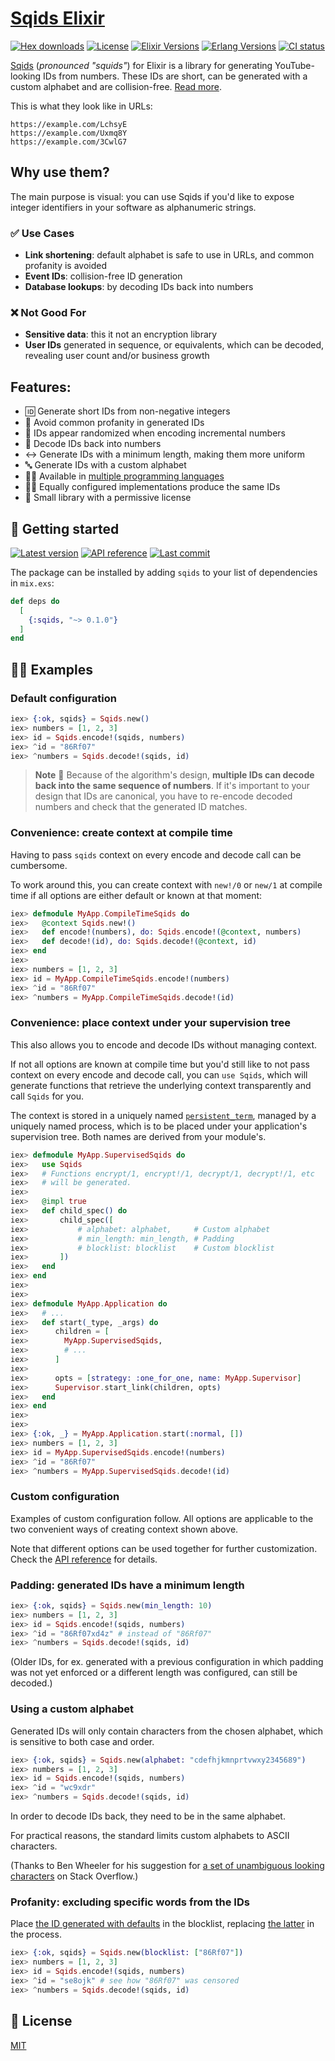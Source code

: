 # [Sqids Elixir](https://sqids.org/elixir)

[![Hex downloads](https://img.shields.io/hexpm/dt/sqids.svg)](https://hex.pm/packages/sqids)
[![License](https://img.shields.io/hexpm/l/sqids.svg)](https://github.com/sqids/sqids-elixir/blob/main/LICENSE)
[![Elixir Versions](https://img.shields.io/badge/Elixir-1.7%20to%201.15-blue)](https://elixir-lang.org/)
[![Erlang Versions](https://img.shields.io/badge/Erlang%2FOTP-21.3%20to%2026-blue)](https://www.erlang.org)
[![CI status](https://github.com/sqids/sqids-elixir/actions/workflows/ci.yml/badge.svg)](https://github.com/sqids/sqids-elixir/actions/workflows/ci.yml)

[Sqids](https://sqids.org/elixir) (*pronounced "squids"*) for Elixir is a
library for generating YouTube-looking IDs from numbers. These IDs are short,
can be generated with a custom alphabet and are collision-free. [Read
more](https://sqids.org/faq).

This is what they look like in URLs:
```
https://example.com/LchsyE
https://example.com/Uxmq8Y
https://example.com/3CwlG7
```

## Why use them?

The main purpose is visual: you can use Sqids if you'd like to expose integer
identifiers in your software as alphanumeric strings.

### ✅ Use Cases

* **Link shortening**: default alphabet is safe to use in URLs, and common
  profanity is avoided
* **Event IDs**: collision-free ID generation
* **Database lookups**: by decoding IDs back into numbers

### ❌ Not Good For

* **Sensitive data**: this it not an encryption library
* **User IDs** generated in sequence, or equivalents, which can be decoded,
  revealing user count and/or business growth

## Features:

* 🆔 Generate short IDs from non-negative integers
* 🤬 Avoid common profanity in generated IDs
* 🎲 IDs appear randomized when encoding incremental numbers
* 🧰 Decode IDs back into numbers
* ↔️ Generate IDs with a minimum length, making them more uniform
* 🔤 Generate IDs with a custom alphabet
* 👩‍💻 Available in [multiple programming languages](https://sqids.org)
* 👯‍♀️ Equally configured implementations produce the same IDs
* 🍻 Small library with a permissive license

## 🚀 Getting started

[![Latest version](https://img.shields.io/hexpm/v/sqids.svg?style=flat)](https://hex.pm/packages/sqids)
[![API reference](https://img.shields.io/badge/hex-docs-lightgreen.svg)](https://hexdocs.pm/sqids/)
[![Last commit](https://img.shields.io/github/last-commit/sqids/sqids-elixir.svg)](https://github.com/sqids/sqids-elixir/commits/main)

The package can be installed by adding `sqids` to your list of dependencies in
`mix.exs`:

```elixir
def deps do
  [
    {:sqids, "~> 0.1.0"}
  ]
end
```

## 👩‍💻 Examples

### Default configuration

```elixir
iex> {:ok, sqids} = Sqids.new()
iex> numbers = [1, 2, 3]
iex> id = Sqids.encode!(sqids, numbers)
iex> ^id = "86Rf07"
iex> ^numbers = Sqids.decode!(sqids, id)
```

> **Note**
> 🚧 Because of the algorithm's design, **multiple IDs can decode back into the
> same sequence of numbers**. If it's important to your design that IDs are
> canonical, you have to re-encode decoded numbers and check that the
> generated ID matches.

### Convenience: create context at compile time

Having to pass `sqids` context on every encode and decode call can be
cumbersome.

To work around this, you can create context with `new!/0` or `new/1` at compile
time if all options are either default or known at that moment:

```elixir
iex> defmodule MyApp.CompileTimeSqids do
iex>   @context Sqids.new!()
iex>   def encode!(numbers), do: Sqids.encode!(@context, numbers)
iex>   def decode!(id), do: Sqids.decode!(@context, id)
iex> end
iex>
iex> numbers = [1, 2, 3]
iex> id = MyApp.CompileTimeSqids.encode!(numbers)
iex> ^id = "86Rf07"
iex> ^numbers = MyApp.CompileTimeSqids.decode!(id)
```

### Convenience: place context under your supervision tree

This also allows you to encode and decode IDs without managing context.

If not all options are known at compile time but you'd still like to not pass
context on every encode and decode call, you can `use Sqids`, which will
generate functions that retrieve the underlying context transparently and call
`Sqids` for you.

The context is stored in a uniquely named
[`persistent_term`](https://www.erlang.org/doc/man/persistent_term), managed by
a uniquely named process, which is to be placed under your application's
supervision tree. Both names are derived from your module's.

```elixir
iex> defmodule MyApp.SupervisedSqids do
iex>   use Sqids
iex>   # Functions encrypt/1, encrypt!/1, decrypt/1, decrypt!/1, etc
iex>   # will be generated.
iex>
iex>   @impl true
iex>   def child_spec() do
iex>       child_spec([
iex>           # alphabet: alphabet,     # Custom alphabet
iex>           # min_length: min_length, # Padding
iex>           # blocklist: blocklist    # Custom blocklist
iex>       ])
iex>   end
iex> end
iex>
iex>
iex> defmodule MyApp.Application do
iex>   # ...
iex>   def start(_type, _args) do
iex>      children = [
iex>        MyApp.SupervisedSqids,
iex>        # ...
iex>      ]
iex>
iex>      opts = [strategy: :one_for_one, name: MyApp.Supervisor]
iex>      Supervisor.start_link(children, opts)
iex>   end
iex> end
iex>
iex>
iex> {:ok, _} = MyApp.Application.start(:normal, [])
iex> numbers = [1, 2, 3]
iex> id = MyApp.SupervisedSqids.encode!(numbers)
iex> ^id = "86Rf07"
iex> ^numbers = MyApp.SupervisedSqids.decode!(id)
```

### Custom configuration

Examples of custom configuration follow. All options are applicable to the two
convenient ways of creating context shown above.

Note that different options can be used together for further customization.
Check the [API reference](https://hexdocs.pm/sqids/api-reference.html) for
details.

### Padding: generated IDs have a minimum length

```elixir
iex> {:ok, sqids} = Sqids.new(min_length: 10)
iex> numbers = [1, 2, 3]
iex> id = Sqids.encode!(sqids, numbers)
iex> ^id = "86Rf07xd4z" # instead of "86Rf07"
iex> ^numbers = Sqids.decode!(sqids, id)
```

(Older IDs, for ex. generated with a previous configuration in which padding
was not yet enforced or a different length was configured, can still be
decoded.)

### Using a custom alphabet

Generated IDs will only contain characters from the chosen alphabet, which is
sensitive to both case and order.

```elixir
iex> {:ok, sqids} = Sqids.new(alphabet: "cdefhjkmnprtvwxy2345689")
iex> numbers = [1, 2, 3]
iex> id = Sqids.encode!(sqids, numbers)
iex> ^id = "wc9xdr"
iex> ^numbers = Sqids.decode!(sqids, id)
```

In order to decode IDs back, they need to be in the same alphabet.

For practical reasons, the standard limits custom alphabets to ASCII
characters.

(Thanks to Ben Wheeler for his suggestion for [a set of unambiguous looking
characters](https://stackoverflow.com/questions/11919708/set-of-unambiguous-looking-letters-numbers-for-user-input/58098360#58098360)
on Stack Overflow.)

### Profanity: excluding specific words from the IDs

Place [the ID generated with defaults](#default-configuration) in the
blocklist, replacing [the latter](https://github.com/sqids/sqids-blocklist/) in
the process.

```elixir
iex> {:ok, sqids} = Sqids.new(blocklist: ["86Rf07"])
iex> numbers = [1, 2, 3]
iex> id = Sqids.encode!(sqids, numbers)
iex> ^id = "se8ojk" # see how "86Rf07" was censored
iex> ^numbers = Sqids.decode!(sqids, id)
```

## 📝 License

[MIT](LICENSE)

